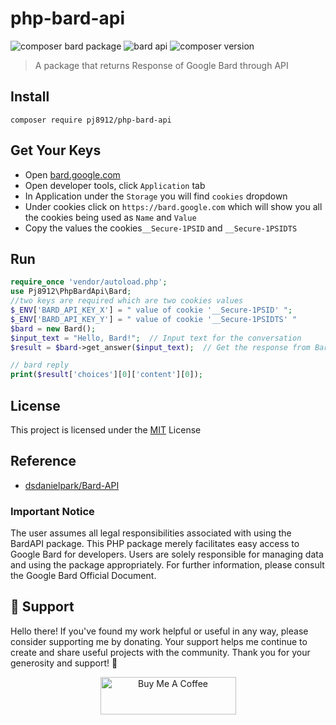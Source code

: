 # php-bard-api

<p align="left">
<a><img alt="composer bard package" src="https://img.shields.io/badge/composer-BardAPI-default"></a>
<a><img alt="bard api"  src="https://img.shields.io/badge/BardAPI-default"></a>
<a><img alt="composer version"  src="https://img.shields.io/badge/composer-2.2.6-orange"></a>
</p>

> A package that returns Response of Google Bard through API

## Install
 ```
 composer require pj8912/php-bard-api
 ```

## Get Your Keys
- Open [bard.google.com](https://bard.google.com/)
- Open developer tools, click `Application` tab
- In Application under the `Storage` you will find `cookies` dropdown
- Under cookies click on `https://bard.google.com` which will show you all the cookies being used as `Name` and `Value`
- Copy the values the cookies`__Secure-1PSID` and `__Secure-1PSIDTS`

 ## Run
 ```php
require_once 'vendor/autoload.php';
use Pj8912\PhpBardApi\Bard;
//two keys are required which are two cookies values
$_ENV['BARD_API_KEY_X'] = " value of cookie '__Secure-1PSID' ";
$_ENV['BARD_API_KEY_Y'] = " value of cookie '__Secure-1PSIDTS' "
$bard = new Bard();
$input_text = "Hello, Bard!";  // Input text for the conversation
$result = $bard->get_answer($input_text);  // Get the response from Bard

// bard reply
print($result['choices'][0]['content'][0]);

```
## License
This project is licensed under the [MIT](https://opensource.org/license/mit/)  License

## Reference
- [dsdanielpark/Bard-API](https://github.com/dsdanielpark/Bard-API)

### Important Notice
The user assumes all legal responsibilities associated with using the BardAPI package. This PHP package merely facilitates easy access to Google Bard for developers. Users are solely responsible for managing data and using the package appropriately. For further information, please consult the Google Bard Official Document.


## :handshake: Support
Hello there! If you've found my work helpful or useful in any way, please consider supporting me by donating. Your support helps me continue to create and share useful projects with the community. Thank you for your generosity and support! :handshake:

<p align="center"><a href="https://www.buymeacoffee.com/gjohnpinto" target="_blank" align="center"><img src="https://cdn.buymeacoffee.com/buttons/v2/default-yellow.png" alt="Buy Me A Coffee" style="height: 60px !important;width: 217px !important;" ></a></p>
